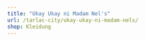 ```yaml
---
title: "Ukay Ukay ni Madam Nel's"
url: /tarlac-city/ukay-ukay-ni-madam-nels/
shop: Kleidung
---
```

